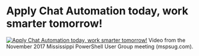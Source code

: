﻿# Apply Chat Automation today, work smarter tomorrow!

[![Apply Chat Automation today, work smarter tomorrow!](https://i1.ytimg.com/vi/4PPqIl_7Q7Y/hqdefault.jpg "Apply Chat Automation today, work smarter tomorrow!")](https://www.youtube.com/watch?v=4PPqIl_7Q7Y)
Video from the November 2017 Mississippi PowerShell User Group meeting (mspsug.com).


